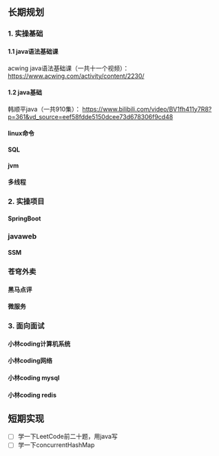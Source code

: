 ## 长期规划

### 1. 实操基础

#### 1.1 java语法基础课
acwing java语法基础课（一共十一个视频）：
https://www.acwing.com/activity/content/2230/

#### 1.2 java基础
韩顺平java（一共910集）：
https://www.bilibili.com/video/BV1fh411y7R8?p=361&vd_source=eef58fdde5150dcee73d678306f9cd48


#### linux命令



#### SQL


#### jvm



#### 多线程



### 2. 实操项目
#### SpringBoot

### javaweb

#### SSM

### 苍穹外卖

#### 黑马点评

#### 微服务



### 3. 面向面试
#### 小林coding计算机系统




#### 小林coding网络



#### 小林coding mysql





#### 小林coding redis

























## 短期实现
- [ ] 学一下LeetCode前二十题，用java写
- [ ] 学一下concurrentHashMap
